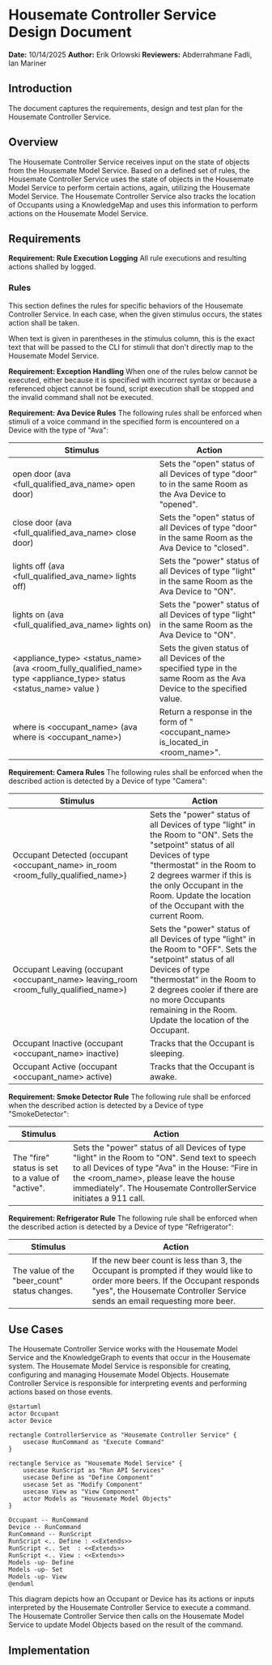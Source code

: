 # Housemate Controller Service Design Document
__Date:__ 10/14/2025
__Author:__ Erik Orlowski
__Reviewers:__ Abderrahmane Fadli, Ian Mariner

## Introduction
The document captures the requirements, design and test plan for the Housemate Controller Service.

## Overview
The Housemate Controller Service receives input on the state of objects from the Housemate Model Service. Based on a defined set of rules, the Housemate Controller Service uses the state of objects in the Housemate Model Service to perform certain actions, again, utilizing the Housemate Model Service. The Housemate Controller Service also tracks the location of Occupants using a KnowledgeMap and uses this information to perform actions on the Housemate Model Service.

## Requirements
__Requirement: Rule Execution Logging__
All rule executions and resulting actions shalled by logged.

### Rules
This section defines the rules for specific behaviors of the Housemate Controller Service. In each case, when the given stimulus occurs, the states action shall be taken.

When text is given in parentheses in the stimulus column, this is the exact text that will be passed to the CLI for stimuli that don't directly map to the Housemate Model Service.

__Requirement: Exception Handling__
When one of the rules below cannot be executed, either because it is specified with incorrect syntax or because a referenced object cannot be found, script execution shall be stopped and the invalid command shall not be executed.

__Requirement: Ava Device Rules__
The following rules shall be enforced when stimuli of a voice command in the specified form is encountered on a Device with the type of "Ava":

| Stimulus | Action |
|-|-|
| open door (ava <full_qualified_ava_name> open door) | Sets the "open" status of all Devices of type "door" to in the same Room as the Ava Device to "opened". |
| close door (ava <full_qualified_ava_name> close door) | Sets the "open" status of all Devices of type "door" in the same Room as the Ava Device to "closed". |
| lights off (ava <full_qualified_ava_name> lights off) | Sets the "power" status of all Devices of type "light" in the same Room as the Ava Device to "ON". |
| lights on (ava <full_qualified_ava_name> lights on) | Sets the "power" status of all Devices of type "light" in the same Room as the Ava Device to "ON". |
| <appliance_type> <status_name> <value> (ava <room_fully_qualified_name> type <appliance_type> status <status_name> value <value>) | Sets the given status of all Devices of the specified type in the same Room as the Ava Device to the specified value. |
| where is <occupant_name> (ava where is <occupant_name>) | Return a response in the form of "<occupant_name> is_located_in <room_name>". |

__Requirement: Camera Rules__
The following rules shall be enforced when the described action is detected by a Device of type "Camera":

| Stimulus | Action |
|-|-|
| Occupant Detected (occupant <occupant_name> in_room <room_fully_qualified_name>) | Sets the "power" status of all Devices of type "light" in the Room to "ON". Sets the "setpoint" status of all Devices of type "thermostat" in the Room to 2 degrees warmer if this is the only Occupant in the Room. Update the location of the Occupant with the current Room. |
| Occupant Leaving (occupant <occupant_name> leaving_room <room_fully_qualified_name>) | Sets the "power" status of all Devices of type "light" in the Room to "OFF". Sets the "setpoint" status of all Devices of type "thermostat" in the Room to 2 degrees cooler if there are no more Occupants remaining in the Room. Update the location of the Occupant. |
| Occupant Inactive (occupant <occupant_name> inactive) | Tracks that the Occupant is sleeping. |
| Occupant Active (occupant <occupant_name> active) | Tracks that the Occupant is awake. |

__Requirement: Smoke Detector Rule__
The following rule shall be enforced when the described action is detected by a Device of type "SmokeDetector":

| Stimulus | Action |
|-|-|
| The "fire" status is set to a value of "active". | Sets the "power" status of all Devices of type "light" in the Room to "ON". Send text to speech to all Devices of type "Ava" in the House: “Fire in the <room_name>, please leave the house immediately”. The Housemate ControllerService initiates a 911 call. |

__Requirement: Refrigerator Rule__
The following rule shall be enforced when the described action is detected by a Device of type "Refrigerator":

| Stimulus | Action |
|-|-|
| The value of the "beer_count" status changes. | If the new beer count is less than 3, the Occupant is prompted if they would like to order more beers. If the Occupant responds "yes", the Housemate Controller Service sends an email requesting more beer. |

## Use Cases
The Housemate Controller Service works with the Housemate Model Service and the KnowledgeGraph to events that occur in the Housemate system. The Housemate Model Service is responsible for creating, configuring and managing Housemate Model Objects. Housemate Controller Service is responsible for interpreting events and performing actions based on those events.

```plantuml
@startuml
actor Occupant
actor Device

rectangle ControllerService as "Housemate Controller Service" {
    usecase RunCommand as "Execute Command"
}

rectangle Service as "Housemate Model Service" {
    usecase RunScript as "Run API Services"
    usecase Define as "Define Component"
    usecase Set as "Modify Component"
    usecase View as "View Component"
    actor Models as "Housemate Model Objects"
}

Occupant -- RunCommand
Device -- RunCommand
RunCommand -- RunScript
RunScript <.. Define : <<Extends>>
RunScript <.. Set  : <<Extends>>
RunScript <.. View : <<Extends>>
Models -up- Define
Models -up- Set
Models -up- View
@enduml
```

This diagram depicts how an Occupant or Device has its actions or inputs interpreted by the Housemate Controller Service to execute a command. The Housemate Controller Service then calls on the Housemate Model Service to update Model Objects based on the result of the command.

## Implementation
